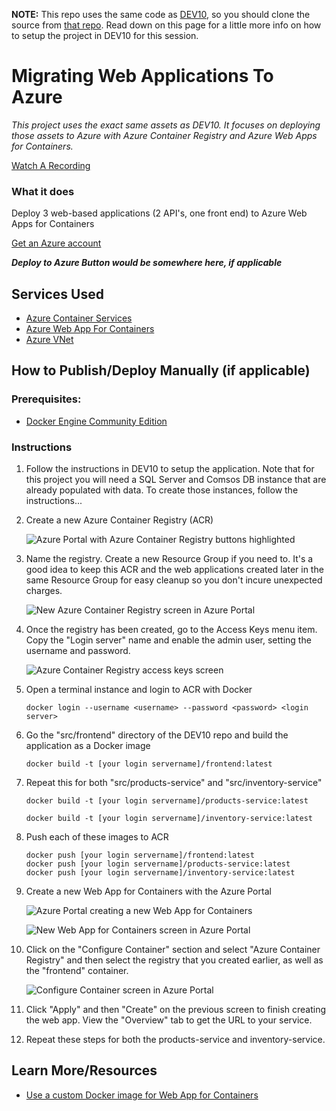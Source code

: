 **NOTE:** This repo uses the same code as [DEV10](), so you should clone the source from [that repo](). Read down on this page for a little more info on how to setup the project in DEV10 for this session.

# Migrating Web Applications To Azure
_This project uses the exact same assets as DEV10. It focuses on deploying those assets to Azure with Azure Container Registry and Azure Web Apps for Containers._ 

[Watch A Recording](https://microsoft.sharepoint.com/:v:/t/CloudDevAdvocacy/ERBM2XpSONBFrMZmOgdXH2gBlhRw5RgVe8NEhJ49BM5vxQ?e=e6phxE)  

### What it does

Deploy 3 web-based applications (2 API's, one front end) to Azure Web Apps for Containers

[Get an Azure account](https://azure.microsoft.com/en-us/free/search/?&OCID=AID719825_SEM_AvIozCH4&lnkd=Google_Azure_Brand&gclid=Cj0KCQiAuf7fBRD7ARIsACqb8w5I_HoGm0rU-Wz1WN8LCirFrKYX0e0E-Ja3R3Dif02iigv1JF3r65caAtdhEALw_wcB)  
  
**_Deploy to Azure Button would be somewhere here, if applicable_**  

## Services Used
- [Azure Container Services](https://azure.microsoft.com/en-us/services/container-registry/?WT.mc_id=ignitetour-github-mig10)
- [Azure Web App For Containers](https://azure.microsoft.com/en-us/services/app-service/containers/?WT.mc_id=ignitetour-github-mig10)
- [Azure VNet](https://docs.microsoft.com/en-us/azure/virtual-network/virtual-networks-overview?WT.mc_id=ignitetour-github-mig10)

## How to Publish/Deploy Manually (if applicable)
  ### Prerequisites:
  - [Docker Engine Community Edition](https://www.docker.com/products/docker-engine)
  
  ### Instructions
  1. Follow the instructions in DEV10 to setup the application. Note that for this project you will need a SQL Server and Comsos DB instance that are already populated with data. To create those instances, follow the instructions... 
  1. Create a new Azure Container Registry (ACR)

      ![Azure Portal with Azure Container Registry buttons highlighted](images/create-acr-1.png)
  1. Name the registry. Create a new Resource Group if you need to. It's a good idea to keep this ACR and the web applications created later in the same Resource Group for easy cleanup so you don't incure unexpected charges.

      ![New Azure Container Registry screen in Azure Portal](images/create-acr-2.png)
  
  1. Once the registry has been created, go to the Access Keys menu item. Copy the "Login server" name and enable the admin user, setting the username and password.
  
      ![Azure Container Registry access keys screen](images/create-acr-3.png)

  1. Open a terminal instance and login to ACR with Docker

      ```
      docker login --username <username> --password <password> <login server>
      ```
  
  1. Go the "src/frontend" directory of the DEV10 repo and build the application as a Docker image

      ```
      docker build -t [your login servername]/frontend:latest
      ```

  1. Repeat this for both "src/products-service" and "src/inventory-service"

      ```
      docker build -t [your login servername]/products-service:latest
      ```

      ```
      docker build -t [your login servername]/inventory-service:latest
      ```

  1. Push each of these images to ACR

      ```
      docker push [your login servername]/frontend:latest
      docker push [your login servername]/products-service:latest
      docker push [your login servername]/inventory-service:latest
      ```
  
  1. Create a new Web App for Containers with the Azure Portal

      ![Azure Portal creating a new Web App for Containers](images/create-web-app-1.png)

      ![New Web App for Containers screen in Azure Portal](images/create-web-app-2.png)

  1. Click on the "Configure Container" section and select "Azure Container Registry" and then select the registry that you created earlier, as well as the "frontend" container.

      ![Configure Container screen in Azure Portal](images/create-web-app-3.png)

  1. Click "Apply" and then "Create" on the previous screen to finish creating the web app. View the "Overview" tab to get the URL to your service.

  1. Repeat these steps for both the products-service and inventory-service.

## Learn More/Resources

* [Use a custom Docker image for Web App for Containers](https://docs.microsoft.com/en-us/azure/app-service/containers/tutorial-custom-docker-image?WT.mc_id=ignitetour-github-mig10)




